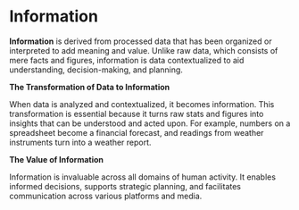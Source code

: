 # Information

**Information** is derived from processed data that has been organized or interpreted to add meaning and value. Unlike raw data, which consists of mere facts and figures, information is data contextualized to aid understanding, decision-making, and planning.

**The Transformation of Data to Information**

When data is analyzed and contextualized, it becomes information. This transformation is essential because it turns raw stats and figures into insights that can be understood and acted upon. For example, numbers on a spreadsheet become a financial forecast, and readings from weather instruments turn into a weather report.

**The Value of Information**

Information is invaluable across all domains of human activity. It enables informed decisions, supports strategic planning, and facilitates communication across various platforms and media.
